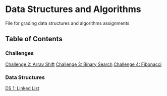# Data Structures and Algorithms
File for grading data structures and algorithms assignments
## Table of Contents
### Challenges
[Challenge 2: Array Shift](Challenges/ArrayShift)
[Challenge 3: Binary Search](Challenges/BinarySearch)
[Challenge 4: Fibonacci](Challenges/Fibonacci)

### Data Structures
[DS 1: Linked List](Data-Structures/LinkedList)
